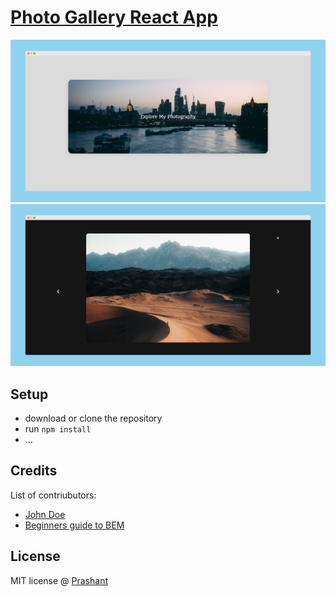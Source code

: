 # [Photo Gallery React App](https://praashoo7.github.io/Photo-Gallery-React/)

![Readme Image](public/images/ReadMe_Image1.png)
![Readme Image](public/images/ReadMe_Image2.png)

## Setup
- download or clone the repository
- run `npm install`
- ...

## Credits
List of contriubutors:
- [John Doe](johndoe.com)
- [Beginners guide to BEM](link-goes-here.com)

## License

MIT license @ [Prashant](https://praashoo7.github.io/Portfolio/)
